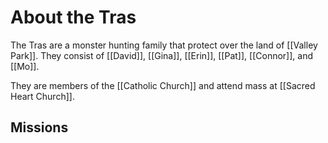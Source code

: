 # About the Tras
The Tras are a monster hunting family that protect over the land of [[Valley Park]]. They consist of [[David]], [[Gina]], [[Erin]], [[Pat]], [[Connor]], and [[Mo]].

They are members of the [[Catholic Church]] and attend mass at [[Sacred Heart Church]].
## Missions
